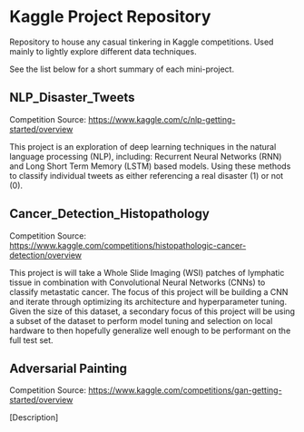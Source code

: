 # Kaggle Project Repository

Repository to house any casual tinkering in Kaggle competitions. Used mainly to lightly explore different data techniques.

See the list below for a short summary of each mini-project.

## NLP_Disaster_Tweets

Competition Source: https://www.kaggle.com/c/nlp-getting-started/overview

This project is an exploration of deep learning techniques in the natural language processing (NLP), including: Recurrent Neural Networks (RNN) and Long Short Term Memory (LSTM) based models. Using these methods to classify individual tweets as either referencing a real disaster (1) or not (0).

## Cancer_Detection_Histopathology

Competition Source: https://www.kaggle.com/competitions/histopathologic-cancer-detection/overview

This project is will take a Whole Slide Imaging (WSI) patches of lymphatic tissue in combination with Convolutional Neural Networks (CNNs) to classify metastatic cancer. The focus of this project will be building a CNN and iterate through optimizing its architecture and hyperparameter tuning. Given the size of this dataset, a secondary focus of this project will be using a subset of the dataset to perform model tuning and selection on local hardware to then hopefully generalize well enough to be performant on the full test set.

## Adversarial Painting

Competition Source: https://www.kaggle.com/competitions/gan-getting-started/overview

[Description]